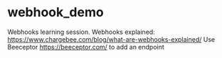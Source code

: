 # webhook_demo
Webhooks learning session.
Webhooks explained: https://www.chargebee.com/blog/what-are-webhooks-explained/
Use Beeceptor https://beeceptor.com/ to add an endpoint
